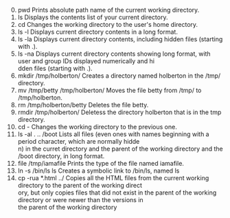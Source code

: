0. pwd Prints absolute path name of the current working directory.
1. ls Displays the contents list of your current directory.
2. cd Changes the working directory to the user's home directory.
3. ls -l Displays current directory contents in a long format.
4. ls -la Displays current directory contents, including hidden files (starting with .).
5. ls -na Displays current directory contents showing long format, with user and group IDs displayed numerically and hi\
dden files (starting with .).
6. mkdir /tmp/holberton/ Creates a directory named holberton in the /tmp/ directory.
7. mv /tmp/betty /tmp/holberton/ Moves the file betty from /tmp/ to /tmp/holberton.
8. rm /tmp/holberton/betty Deletes the file betty.
9. rmdir /tmp/holberton/ Deletess the directory holberton that is in the tmp directory.
10. cd - Changes the working directory to the previous one.
11. ls -al . .. /boot Lists all files (even ones with names beginning with a period character, which are normally hidde\
n) in the curret directory and the parent of the working directory and the /boot directory, in long format.
12. file /tmp/iamafile Prints the type of the file named iamafile.
13. ln -s /bin/ls ls Creates a symbolic link to /bin/ls, named ls
14. cp -rua *.html ../ Copies all the HTML files from the current working directory to the parent of the working direct\
ory, but only copies files that did not exist in the parent of the working directory or were newer than the versions in\
 the parent of the working directory
